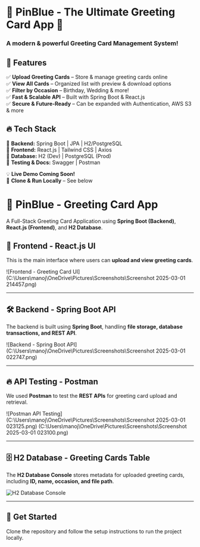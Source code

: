 # 🎨 PinBlue - The Ultimate Greeting Card App 🚀  

### **A modern & powerful Greeting Card Management System!**  

## 🌟 Features  
✅ **Upload Greeting Cards** – Store & manage greeting cards online  
✅ **View All Cards** – Organized list with preview & download options  
✅ **Filter by Occasion** – Birthday, Wedding & more!  
✅ **Fast & Scalable API** – Built with Spring Boot & React.js  
✅ **Secure & Future-Ready** – Can be expanded with Authentication, AWS S3 & more  

## 🔥 Tech Stack  
🔹 **Backend:** Spring Boot | JPA | H2/PostgreSQL  
🔹 **Frontend:** React.js | Tailwind CSS | Axios  
🔹 **Database:** H2 (Dev) | PostgreSQL (Prod)  
🔹 **Testing & Docs:** Swagger | Postman  

💡 **Live Demo Coming Soon!**  
📌 **Clone & Run Locally** – See below

# 🎉 PinBlue - Greeting Card App

A Full-Stack Greeting Card Application using **Spring Boot (Backend)**, **React.js (Frontend)**, and **H2 Database**.

## 🌟 Frontend - React.js UI
This is the main interface where users can **upload and view greeting cards**.

![Frontend - Greeting Card UI](C:\Users\manoj\OneDrive\Pictures\Screenshots\Screenshot 2025-03-01 214457.png)

---

## 🛠️ Backend - Spring Boot API
The backend is built using **Spring Boot**, handling **file storage, database transactions, and REST API**.

![Backend - Spring Boot API](C:\Users\manoj\OneDrive\Pictures\Screenshots\Screenshot 2025-03-01 022747.png)

---

## 🔥 API Testing - Postman
We used **Postman** to test the **REST APIs** for greeting card upload and retrieval.

![Postman API Testing](C:\Users\manoj\OneDrive\Pictures\Screenshots\Screenshot 2025-03-01 023125.png)
(C:\Users\manoj\OneDrive\Pictures\Screenshots\Screenshot 2025-03-01 023100.png)

---

## 🗄️ H2 Database - Greeting Cards Table
The **H2 Database Console** stores metadata for uploaded greeting cards, including **ID, name, occasion, and file path**.

![H2 Database Console](images/h2-database.png)

---

## 🚀 Get Started
Clone the repository and follow the setup instructions to run the project locally.

